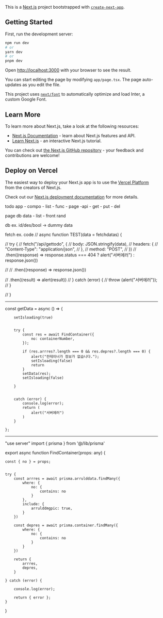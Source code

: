 This is a [Next.js](https://nextjs.org/) project bootstrapped with [`create-next-app`](https://github.com/vercel/next.js/tree/canary/packages/create-next-app).

## Getting Started

First, run the development server:

```bash
npm run dev
# or
yarn dev
# or
pnpm dev
```

Open [http://localhost:3000](http://localhost:3000) with your browser to see the result.

You can start editing the page by modifying `app/page.tsx`. The page auto-updates as you edit the file.

This project uses [`next/font`](https://nextjs.org/docs/basic-features/font-optimization) to automatically optimize and load Inter, a custom Google Font.

## Learn More

To learn more about Next.js, take a look at the following resources:

- [Next.js Documentation](https://nextjs.org/docs) - learn about Next.js features and API.
- [Learn Next.js](https://nextjs.org/learn) - an interactive Next.js tutorial.

You can check out [the Next.js GitHub repository](https://github.com/vercel/next.js/) - your feedback and contributions are welcome!

## Deploy on Vercel

The easiest way to deploy your Next.js app is to use the [Vercel Platform](https://vercel.com/new?utm_medium=default-template&filter=next.js&utm_source=create-next-app&utm_campaign=create-next-app-readme) from the creators of Next.js.

Check out our [Next.js deployment documentation](https://nextjs.org/docs/deployment) for more details.

todo
app - compo - list
    - func
    - page
    -api - get
         - put
         - del

page db data - list - front rand

db ex. id/des/bool  -> dummy data

fetch ex. code
// async function TEST(data = fetchdatas)  {

//   try {
//       fetch("/api/gettodo", {
//           body: JSON.stringify(data),
//           headers: {
//               "Content-Type": "application/json",
//           },
//           method: "POST",
//       })
//           .then((response) => response.status === 404 ? alert("서버에러") : response.json())

//           // .then((response) => response.json())

//           .then((result) => alert(result))
//   } catch (error) {
//       throw (alert("서버에러"));
//   }

// }


-----

  const getData = async () => {

        setIsloading(true)


        try {
            const res = await FindContainer({
                no: containerNumber,
            });

            if (res.arrres?.length === 0 && res.depres?.length === 0) {
                alert("컨테이너가 정보가 없습니다.");
                setIsloading(false)
                return
            }
            setData(res);
            setIsloading(false)

        }


        catch (error) {
            console.log(error);
            return (
                alert("서버에러")
            )
        }

    };



----

"use server"
import { prisma } from '@/lib/prisma'

export async function FindContainer(props: any) {

    const { no } = props;


    try {
        const arrres = await prisma.arrulddata.findMany({
            where: {
                no: {
                    contains: no
                }
            },
            include: {
                arrulddmgpic: true,
            }
        })

        const depres = await prisma.container.findMany({
            where: {
                no: {
                    contains: no
                }
            }
        })

        return {
            arrres,
            depres,
        }

    } catch (error) {

        console.log(error);

        return { error };
    }
}

